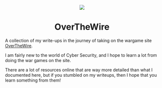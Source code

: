 ﻿<p align="center" width="100%">
    <img src="https://i.imgur.com/LsUo3tR.jpg">
</p>

<div align="center">
  <h1>OverTheWire</h1>
</div>

A collection of my write-ups in the journey of taking on the wargame site [OverTheWire](https://overthewire.org/wargames/).

I am fairly new to the world of Cyber Security, and I hope to learn a lot from doing the war games on the site.

There are a lot of resources online that are way more detailed than what I documented here, but if you stumbled on my writeups, then I hope that you learn something from them! 
